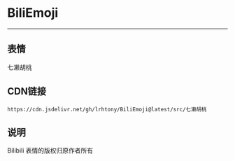 
# BiliEmoji
---
## 表情
七濑胡桃
## CDN链接
```
https://cdn.jsdelivr.net/gh/lrhtony/BiliEmoji@latest/src/七濑胡桃
```
## 说明
Bilibili 表情的版权归原作者所有
